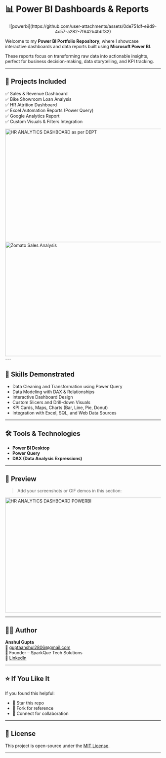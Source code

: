 # 📊 Power BI Dashboards & Reports

<p align="center">
  ![powerbi](https://github.com/user-attachments/assets/0de751df-e9d9-4c57-a282-7f642b4bbf32)

</p>

Welcome to my **Power BI Portfolio Repository**, where I showcase interactive dashboards and data reports built using **Microsoft Power BI**.

These reports focus on transforming raw data into actionable insights, perfect for business decision-making, data storytelling, and KPI tracking.

---

## 🧠 Projects Included

✅ Sales & Revenue Dashboard  
✅ Bike Showroom Loan Analysis  
✅ HR Attrition Dashboard  
✅ Excel Automation Reports (Power Query)  
✅ Google Analytics Report  
✅ Custom Visuals & Filters Integration

<img width="649" height="365" alt="HR ANALYTICS DASHBOARD as per DEPT" src="https://github.com/user-attachments/assets/c443b835-45fa-46a3-be37-44e4eb25bddc" />
<img width="661" height="368" alt="Zomato Sales Analysis" src="https://github.com/user-attachments/assets/a12f1f68-253c-49d7-9c96-c19c4408148c" />
---

## 🎯 Skills Demonstrated

- Data Cleaning and Transformation using Power Query  
- Data Modeling with DAX & Relationships  
- Interactive Dashboard Design  
- Custom Slicers and Drill-down Visuals  
- KPI Cards, Maps, Charts (Bar, Line, Pie, Donut)  
- Integration with Excel, SQL, and Web Data Sources

---

## 🛠️ Tools & Technologies

- **Power BI Desktop**  
- **Power Query**  
- **DAX (Data Analysis Expressions)**  
---

## 📸 Preview

> Add your screenshots or GIF demos in this section:

<img width="662" height="370" alt="HR ANALYTICS DASHBOARD POWERBI" src="https://github.com/user-attachments/assets/86259dc8-0571-4c6f-bb4e-5195c68b0ac5" />



---

## 👨‍💻 Author

**Anshul Gupta**  
📧 guptaanshul2806@gmail.com  
🚀 Founder – SparkQue Tech Solutions  
🔗 [LinkedIn](https://www.linkedin.com/in/guptaanshul2806)

---

## ⭐ If You Like It

If you found this helpful:
- 🌟 Star this repo  
- 🍴 Fork for reference  
- 💬 Connect for collaboration

---

## 📌 License

This project is open-source under the [MIT License](LICENSE).

---
